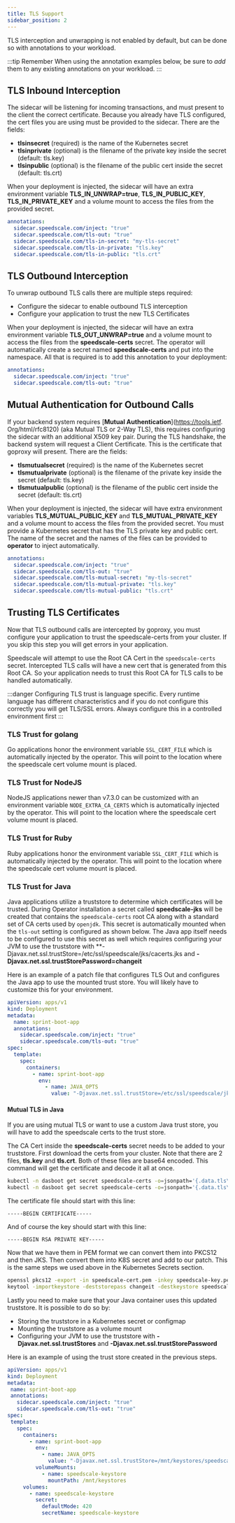 ```yaml
---
title: TLS Support
sidebar_position: 2
---
```


TLS interception and unwrapping is not enabled by default, but can be done so with annotations to your workload.

:::tip Remember
When using the annotation examples below, be sure to _add_ them to any existing annotations on your workload.
:::

## TLS Inbound Interception

The sidecar will be listening for incoming transactions, and must present to the client the correct
certificate. Because you already have TLS configured, the cert files you are using must be provided to the
sidecar. There are the fields:

* &#x20;**tlsinsecret** (required) is the name of the Kubernetes secret
* &#x20;**tlsinprivate** (optional) is the filename of the private key inside the secret (default: tls.key)
* &#x20;**tlsinpublic** (optional) is the filename of the public cert inside the secret (default: tls.crt)

When your deployment is injected, the sidecar will have an extra environment variable **TLS_IN_UNWRAP=true**,
**TLS_IN_PUBLIC_KEY**, **TLS_IN_PRIVATE_KEY** and a volume mount to access the files from the provided secret.

```yaml
annotations:
  sidecar.speedscale.com/inject: "true"
  sidecar.speedscale.com/tls-out: "true"
  sidecar.speedscale.com/tls-in-secret: "my-tls-secret"
  sidecar.speedscale.com/tls-in-private: "tls.key"
  sidecar.speedscale.com/tls-in-public: "tls.crt"
```

## TLS Outbound Interception

To unwrap outbound TLS calls there are multiple steps required:

* Configure the sidecar to enable outbound TLS interception
* Configure your application to trust the new TLS Certificates

When your deployment is injected, the sidecar will have an extra environment variable **TLS_OUT_UNWRAP=true**
and a volume mount to access the files from the **speedscale-certs** secret. The operator will automatically
create a secret named **speedscale-certs** and put into the namespace. All that is required is to add this
annotation to your deployment:

```yaml
annotations:
  sidecar.speedscale.com/inject: "true"
  sidecar.speedscale.com/tls-out: "true"
```

## Mutual Authentication for Outbound Calls

If your backend system requires [**Mutual Authentication**](https://tools.ietf. Org/html/rfc8120) (aka Mutual
TLS or 2-Way TLS), this requires configuring the sidecar with an additional X509 key pair. During the TLS
handshake, the backend system will request a Client Certificate. This is the certificate that goproxy will
present. There are the fields:

* &#x20;**tlsmutualsecret** (required) is the name of the Kubernetes secret
* &#x20;**tlsmutualprivate** (optional) is the filename of the private key inside the secret (default: tls.key)
* &#x20;**tlsmutualpublic** (optional) is the filename of the public cert inside the secret (default: tls.crt)

When your deployment is injected, the sidecar will have extra environment variables **TLS_MUTUAL_PUBLIC_KEY**
and **TLS_MUTUAL_PRIVATE_KEY** and a volume mount to access the files from the provided secret. You must
provide a Kubernetes secret that has the TLS private key and public cert. The name of the secret and the names
of the files can be provided to **operator** to inject automatically.

```yaml
annotations:
  sidecar.speedscale.com/inject: "true"
  sidecar.speedscale.com/tls-out: "true"
  sidecar.speedscale.com/tls-mutual-secret: "my-tls-secret"
  sidecar.speedscale.com/tls-mutual-private: "tls.key"
  sidecar.speedscale.com/tls-mutual-public: "tls.crt"
```

## Trusting TLS Certificates

Now that TLS outbound calls are intercepted by goproxy, you must configure your application to trust the
speedscale-certs from your cluster. If you skip this step you will get errors in your application.

Speedscale will attempt to use the Root CA Cert in the `speedscale-certs` secret. Intercepted TLS calls will
have a new cert that is generated from this Root CA. So your application needs to trust this Root CA for TLS
calls to be handled automatically.

:::danger
Configuring TLS trust is language specific. Every runtime language has different characteristics and if you do
not configure this correctly you will get TLS/SSL errors. Always configure this in a controlled environment
first
:::

### TLS Trust for golang

Go applications honor the environment variable `SSL_CERT_FILE` which is automatically injected by the
operator. This will point to the location where the speedscale cert volume mount is placed.

### TLS Trust for NodeJS

NodeJS applications newer than v7.3.0 can be customized with an environment variable `NODE_EXTRA_CA_CERTS`
which is automatically injected by the operator. This will point to the location where the speedscale cert
volume mount is placed.

### TLS Trust for Ruby

Ruby applications honor the environment variable `SSL_CERT_FILE` which is automatically injected by the
operator. This will point to the location where the speedscale cert volume mount is placed.

### TLS Trust for Java

Java applications utilize a truststore to determine which certificates will be trusted. During Operator
installation a secret called **speedscale-jks** will be created that contains the `speedscale-certs` root CA
along with a standard set of CA certs used by `openjdk`. This secret is automatically mounted when the
`tls-out` setting is configured as shown below. The Java app itself needs to be configured to use this secret
as well which requires configuring your JVM to use the truststore with
**-Djavax.net.ssl.trustStore=/etc/ssl/speedscale/jks/cacerts.jks and
**-Djavax.net.ssl.trustStorePassword=changeit**

Here is an example of a patch file that configures TLS Out and configures the Java app to use the mounted
trust store. You will likely have to customize this for your environment.

```yaml
apiVersion: apps/v1
kind: Deployment
metadata:
  name: sprint-boot-app
  annotations:
    sidecar.speedscale.com/inject: "true"
    sidecar.speedscale.com/tls-out: "true"
spec:
  template:
    spec:
      containers:
        - name: sprint-boot-app
          env:
            - name: JAVA_OPTS
              value: "-Djavax.net.ssl.trustStore=/etc/ssl/speedscale/jks/cacerts.jks -Djavax.net.ssl.trustStorePassword=changeit"
```

#### Mutual TLS in Java

If you are using mutual TLS or want to use a custom Java trust store, you will have to add the speedscale
certs to the trust store.

The CA Cert inside the **speedscale-certs** secret needs to be added to your truststore. First download the
certs from your cluster. Note that there are 2 files, **tls.key** and **tls.crt**. Both of these files are
base64 encoded. This command will get the certificate and decode it all at once.

```bash
kubectl -n dasboot get secret speedscale-certs -o=jsonpath='{.data.tls\.crt}' | base64 --decode > speedscale-cert.pem
kubectl -n dasboot get secret speedscale-certs -o=jsonpath='{.data.tls\.key}' | base64 --decode > speedscale-key.pem
```

The certificate file should start with this line:

```
-----BEGIN CERTIFICATE-----
```

And of course the key should start with this line:

```
-----BEGIN RSA PRIVATE KEY-----
```

Now that we have them in PEM format we can convert them into PKCS12 and then JKS. Then convert them into K8S
secret and add to our patch. This is the same steps we used above in the Kubernetes Secrets section.

```bash
openssl pkcs12 -export -in speedscale-cert.pem -inkey speedscale-key.pem -name speedscale -out speedscale.p12
keytool -importkeystore -deststorepass changeit -destkeystore speedscale.jks -srckeystore speedscale.p12 -srcstoretype PKCS12
```

Lastly you need to make sure that your Java container uses this updated truststore. It is possible to do so
by:

* Storing the truststore in a Kubernetes secret or configmap
* Mounting the truststore as a volume mount
* Configuring your JVM to use the truststore with **-Djavax.net.ssl.trustStores** and **-Djavax.net.ssl.trustStorePassword**

Here is an example of using the trust store created in the previous steps.

```yaml
apiVersion: apps/v1
kind: Deployment
metadata:
 name: sprint-boot-app
 annotations:
   sidecar.speedscale.com/inject: "true"
   sidecar.speedscale.com/tls-out: "true"
spec:
 template:
   spec:
     containers:
       - name: sprint-boot-app
         env:
           - name: JAVA_OPTS
             value: "-Djavax.net.ssl.trustStore=/mnt/keystores/speedscale.jks -Djavax.net.ssl.trustStorePassword=changeit"
         volumeMounts:
           - name: speedscale-keystore
             mountPath: /mnt/keystores
     volumes:
       - name: speedscale-keystore
         secret:
           defaultMode: 420
           secretName: speedscale-keystore
```
